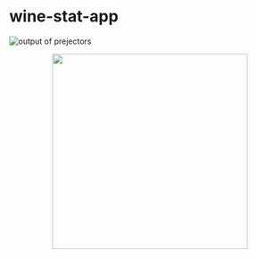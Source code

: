 # wine-stat-app
![output of prejectors](./Screenshot%202023-11-03%20at%208.43.55 PM.png)

<p align="center">
  <img src="./Screenshot 2023-11-03 at 8.43.55 PM.png" width="350" >
</p>